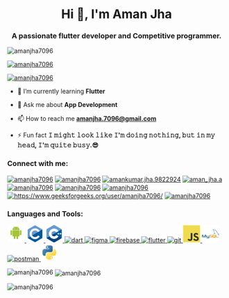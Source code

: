 <h1 align="center">Hi 👋, I'm Aman Jha</h1>
<h3 align="center">A passionate flutter developer and Competitive programmer.</h3>

<p align="left"> <img src="https://komarev.com/ghpvc/?username=amanjha7096&label=Profile%20views&color=0e75b6&style=flat" alt="amanjha7096" /> </p>

<p align="left"> <a href="https://github.com/ryo-ma/github-profile-trophy"><img src="https://github-profile-trophy.vercel.app/?username=amanjha7096" alt="amanjha7096" /></a> </p>

<p align="left"> <a href="https://twitter.com/amanjha7096" target="blank"><img src="https://img.shields.io/twitter/follow/amanjha7096?logo=twitter&style=for-the-badge" alt="amanjha7096" /></a> </p>

- 🌱 I’m currently learning **Flutter**

- 💬 Ask me about **App Development**

- 📫 How to reach me **amanjha.7096@gmail.com**

- ⚡ Fun fact **𝙸 𝚖𝚒𝚐𝚑𝚝 𝚕𝚘𝚘𝚔 𝚕𝚒𝚔𝚎 𝙸'𝚖 𝚍𝚘𝚒𝚗𝚐 𝚗𝚘𝚝𝚑𝚒𝚗𝚐, 𝚋𝚞𝚝 𝚒𝚗 𝚖𝚢 𝚑𝚎𝚊𝚍, 𝙸'𝚖 𝚚𝚞𝚒𝚝𝚎 𝚋𝚞𝚜𝚢.😎**

<h3 align="left">Connect with me:</h3>
<p align="left">
<a href="https://twitter.com/amanjha7096" target="blank"><img align="center" src="https://raw.githubusercontent.com/rahuldkjain/github-profile-readme-generator/master/src/images/icons/Social/twitter.svg" alt="amanjha7096" height="30" width="40" /></a>
<a href="https://linkedin.com/in/amanjha7096" target="blank"><img align="center" src="https://raw.githubusercontent.com/rahuldkjain/github-profile-readme-generator/master/src/images/icons/Social/linked-in-alt.svg" alt="amanjha7096" height="30" width="40" /></a>
<a href="https://fb.com/amankumar.jha.9822924" target="blank"><img align="center" src="https://raw.githubusercontent.com/rahuldkjain/github-profile-readme-generator/master/src/images/icons/Social/facebook.svg" alt="amankumar.jha.9822924" height="30" width="40" /></a>
<a href="https://instagram.com/aman_jha.a" target="blank"><img align="center" src="https://raw.githubusercontent.com/rahuldkjain/github-profile-readme-generator/master/src/images/icons/Social/instagram.svg" alt="aman_jha.a" height="30" width="40" /></a>
<a href="https://www.codechef.com/users/amanjha7096" target="blank"><img align="center" src="https://cdn.jsdelivr.net/npm/simple-icons@3.1.0/icons/codechef.svg" alt="amanjha7096" height="30" width="40" /></a>
<a href="https://codeforces.com/profile/amanjha7096" target="blank"><img align="center" src="https://raw.githubusercontent.com/rahuldkjain/github-profile-readme-generator/master/src/images/icons/Social/codeforces.svg" alt="amanjha7096" height="30" width="40" /></a>
<a href="https://www.leetcode.com/amanjha7096" target="blank"><img align="center" src="https://raw.githubusercontent.com/rahuldkjain/github-profile-readme-generator/master/src/images/icons/Social/leet-code.svg" alt="amanjha7096" height="30" width="40" /></a>
<a href="https://auth.geeksforgeeks.org/user/https://www.geeksforgeeks.org/user/amanjha7096/" target="blank"><img align="center" src="https://raw.githubusercontent.com/rahuldkjain/github-profile-readme-generator/master/src/images/icons/Social/geeks-for-geeks.svg" alt="https://www.geeksforgeeks.org/user/amanjha7096/" height="30" width="40" /></a>
<a href="https://discord.gg/amanjha7096" target="blank"><img align="center" src="https://raw.githubusercontent.com/rahuldkjain/github-profile-readme-generator/master/src/images/icons/Social/discord.svg" alt="amanjha7096" height="30" width="40" /></a>
</p>

<h3 align="left">Languages and Tools:</h3>
<p align="left"> <a href="https://developer.android.com" target="_blank" rel="noreferrer"> <img src="https://raw.githubusercontent.com/devicons/devicon/master/icons/android/android-original-wordmark.svg" alt="android" width="40" height="40"/> </a> <a href="https://www.cprogramming.com/" target="_blank" rel="noreferrer"> <img src="https://raw.githubusercontent.com/devicons/devicon/master/icons/c/c-original.svg" alt="c" width="40" height="40"/> </a> <a href="https://www.w3schools.com/cpp/" target="_blank" rel="noreferrer"> <img src="https://raw.githubusercontent.com/devicons/devicon/master/icons/cplusplus/cplusplus-original.svg" alt="cplusplus" width="40" height="40"/> </a> <a href="https://dart.dev" target="_blank" rel="noreferrer"> <img src="https://www.vectorlogo.zone/logos/dartlang/dartlang-icon.svg" alt="dart" width="40" height="40"/> </a> <a href="https://www.figma.com/" target="_blank" rel="noreferrer"> <img src="https://www.vectorlogo.zone/logos/figma/figma-icon.svg" alt="figma" width="40" height="40"/> </a> <a href="https://firebase.google.com/" target="_blank" rel="noreferrer"> <img src="https://www.vectorlogo.zone/logos/firebase/firebase-icon.svg" alt="firebase" width="40" height="40"/> </a> <a href="https://flutter.dev" target="_blank" rel="noreferrer"> <img src="https://www.vectorlogo.zone/logos/flutterio/flutterio-icon.svg" alt="flutter" width="40" height="40"/> </a> <a href="https://git-scm.com/" target="_blank" rel="noreferrer"> <img src="https://www.vectorlogo.zone/logos/git-scm/git-scm-icon.svg" alt="git" width="40" height="40"/> </a> <a href="https://developer.mozilla.org/en-US/docs/Web/JavaScript" target="_blank" rel="noreferrer"> <img src="https://raw.githubusercontent.com/devicons/devicon/master/icons/javascript/javascript-original.svg" alt="javascript" width="40" height="40"/> </a> <a href="https://www.mysql.com/" target="_blank" rel="noreferrer"> <img src="https://raw.githubusercontent.com/devicons/devicon/master/icons/mysql/mysql-original-wordmark.svg" alt="mysql" width="40" height="40"/> </a> <a href="https://postman.com" target="_blank" rel="noreferrer"> <img src="https://www.vectorlogo.zone/logos/getpostman/getpostman-icon.svg" alt="postman" width="40" height="40"/> </a> <a href="https://www.python.org" target="_blank" rel="noreferrer"> <img src="https://raw.githubusercontent.com/devicons/devicon/master/icons/python/python-original.svg" alt="python" width="40" height="40"/> </a> </p>

<p><img align="left" src="https://github-readme-stats.vercel.app/api/top-langs?username=amanjha7096&show_icons=true&locale=en&layout=compact" alt="amanjha7096" /></p>

<p>&nbsp;<img align="center" src="https://github-readme-stats.vercel.app/api?username=amanjha7096&show_icons=true&locale=en" alt="amanjha7096" /></p>

<p><img align="center" src="https://github-readme-streak-stats.herokuapp.com/?user=amanjha7096&" alt="amanjha7096" /></p>
